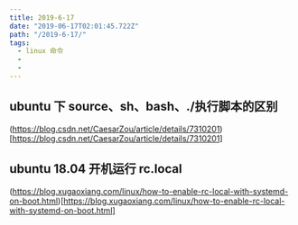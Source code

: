 ```yaml
---
title: 2019-6-17
date: "2019-06-17T02:01:45.722Z"
path: "/2019-6-17/"
tags:
  - linux 命令
  - 
  -
---
```


## ubuntu 下 source、sh、bash、./执行脚本的区别

(https://blog.csdn.net/CaesarZou/article/details/7310201)[https://blog.csdn.net/CaesarZou/article/details/7310201]

## ubuntu 18.04 开机运行 rc.local

(https://blog.xugaoxiang.com/linux/how-to-enable-rc-local-with-systemd-on-boot.html)[https://blog.xugaoxiang.com/linux/how-to-enable-rc-local-with-systemd-on-boot.html]
